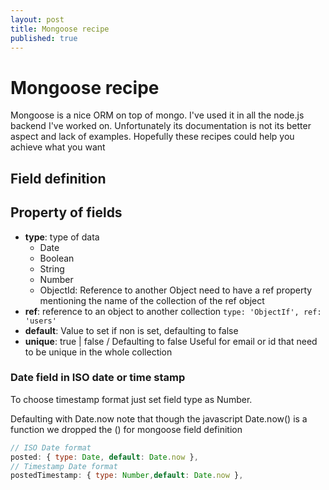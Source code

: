 ```yaml
---
layout: post
title: Mongoose recipe
published: true
---
```


# Mongoose recipe

Mongoose is a nice ORM on top of mongo. I've used it in all the node.js backend I've worked on. Unfortunately its documentation is not its better aspect and lack of examples. Hopefully these recipes could help you achieve what you want

## Field definition

## Property of fields

* **type**: type of data
  * Date
  * Boolean
  * String
  * Number
  * ObjectId: Reference to another Object need to have a ref property mentioning the name of the collection of the ref object
* **ref**: reference to an object to another collection `type: 'ObjectIf', ref: 'users'`
* **default**: Value to set if non is set, defaulting to false
* **unique**: true \| false / Defaulting to false Useful for email or id that need to be unique in the whole collection

### Date field in ISO date or time stamp

To choose timestamp format just set field type as Number.

Defaulting with Date.now note that though the javascript Date.now\(\) is a function we dropped the \(\) for mongoose field definition

```javascript
// ISO Date format
posted: { type: Date, default: Date.now },
// Timestamp Date format
postedTimestamp: { type: Number,default: Date.now },
```

